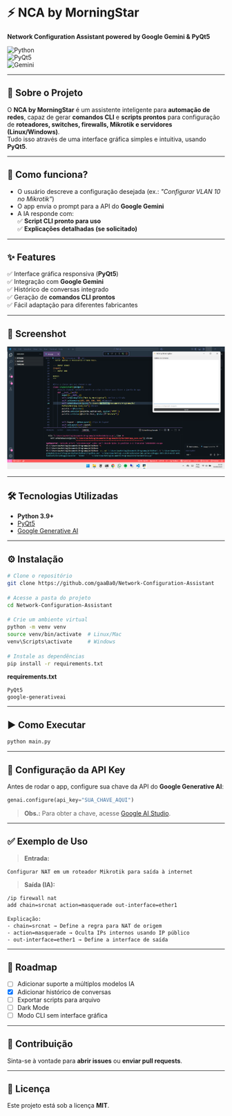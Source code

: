 
# ⚡ NCA by MorningStar  
**Network Configuration Assistant powered by Google Gemini & PyQt5**  

![Python](https://img.shields.io/badge/Python-3.9%2B-blue?logo=python)  
![PyQt5](https://img.shields.io/badge/GUI-PyQt5-green?logo=qt)  
![Gemini](https://img.shields.io/badge/AI-Google%20Gemini-orange?logo=google)  

---

## 🚀 Sobre o Projeto  
O **NCA by MorningStar** é um assistente inteligente para **automação de redes**, capaz de gerar **comandos CLI** e **scripts prontos** para configuração de **roteadores, switches, firewalls, Mikrotik e servidores (Linux/Windows)**.  
Tudo isso através de uma interface gráfica simples e intuitiva, usando **PyQt5**.  

---

## 🧠 Como funciona?  
- O usuário descreve a configuração desejada (ex.: *"Configurar VLAN 10 no Mikrotik"*)  
- O app envia o prompt para a API do **Google Gemini**  
- A IA responde com:  
  ✅ **Script CLI pronto para uso**  
  ✅ **Explicações detalhadas (se solicitado)**  

---

## ✨ Features  
✅ Interface gráfica responsiva (**PyQt5**)  
✅ Integração com **Google Gemini**  
✅ Histórico de conversas integrado  
✅ Geração de **comandos CLI prontos**  
✅ Fácil adaptação para diferentes fabricantes  

---

## 📸 Screenshot  
![Screenshot](print.png)  

---

## 🛠 Tecnologias Utilizadas  
- **Python 3.9+**  
- [PyQt5](https://pypi.org/project/PyQt5/)  
- [Google Generative AI](https://ai.google.dev/)  

---

## ⚙️ Instalação  
```bash
# Clone o repositório
git clone https://github.com/gaaBa0/Network-Configuration-Assistant

# Acesse a pasta do projeto
cd Network-Configuration-Assistant

# Crie um ambiente virtual
python -m venv venv
source venv/bin/activate  # Linux/Mac
venv\Scripts\activate     # Windows

# Instale as dependências
pip install -r requirements.txt
```

**requirements.txt**
```
PyQt5
google-generativeai
```

---

## ▶️ Como Executar  
```bash
python main.py
```

---

## 🔑 Configuração da API Key  
Antes de rodar o app, configure sua chave da API do **Google Generative AI**:  
```python
genai.configure(api_key="SUA_CHAVE_AQUI")
```

> **Obs.:** Para obter a chave, acesse [Google AI Studio](https://ai.google.dev/).

---

## ✅ Exemplo de Uso  
> **Entrada:**  
```
Configurar NAT em um roteador Mikrotik para saída à internet
```

> **Saída (IA):**  
```
/ip firewall nat
add chain=srcnat action=masquerade out-interface=ether1

Explicação:
- chain=srcnat → Define a regra para NAT de origem
- action=masquerade → Oculta IPs internos usando IP público
- out-interface=ether1 → Define a interface de saída
```

---

## 📌 Roadmap  
- [ ] Adicionar suporte a múltiplos modelos IA
- [x] Adicionar histórico de conversas
- [ ] Exportar scripts para arquivo  
- [ ] Dark Mode  
- [ ] Modo CLI sem interface gráfica  

---

## 🤝 Contribuição  
Sinta-se à vontade para **abrir issues** ou **enviar pull requests**.  

---

## 📜 Licença  
Este projeto está sob a licença **MIT**.  
